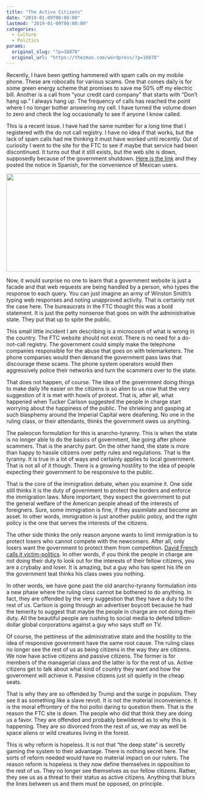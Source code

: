 ```yaml
---
title: "The Active Citizens"
date: "2019-01-09T00:00:00"
lastmod: "2019-01-09T00:00:00"
categories:
  - Culture
  - Politics
params:
  original_slug: "?p=16078"
  original_url: "https://thezman.com/wordpress/?p=16078"
---
```


Recently, I have been getting hammered with spam calls on my mobile
phone. These are robocalls for various scams. One that comes daily is
for some green energy scheme that promises to save me 50% off my
electric bill. Another is a call from “your credit card company” that
starts with “Don’t hang up.” I always hang up. The frequency of calls
has reached the point where I no longer bother answering my cell. I have
turned the volume down to zero and check the log occasionally to see if
anyone I know called.

This is a recent issue. I have had the same number for a long time that
I registered with the do not call registry. I have no idea if that
works, but the lack of spam calls had me thinking it must have worked
until recently. Out of curiosity I went to the site for the FTC to see
if maybe that service had been discontinued. It turns out that it still
exists, but the web site is down, supposedly because of the government
shutdown. [Here is the link](https://www.donotcall.gov/) and they posted
the notice in Spanish, for the convenience of Mexican users.

<img src="http://www.thezman.com/blogfiles/Capture.PNG"
class="alignnone size-full" decoding="async" width="619" height="257" />

Now, it would surprise no one to learn that a government website is just
a facade and that web requests are being handled by a person, who types
the response to each query. You can just imagine an army of Winston
Smith’s typing web responses and noting unapproved activity. That is
certainly not the case here. The bureaucrats in the FTC thought this was
a bold statement. It is just the petty nonsense that goes on with the
administrative state. They put that up to spite the public.

This small little incident I am describing is a microcosm of what is
wrong in the country. The FTC website should not exist. There is no need
for a do-not-call registry. The government could simply make the
telephone companies responsible for the abuse that goes on with
telemarketers. The phone companies would then demand the government pass
laws that discourage these scams. The phone system operators would then
aggressively police their networks and turn the scammers over to the
state.

That does not happen, of course. The idea of the government doing things
to make daily life easier on the citizens is so alien to us now that the
very suggestion of it is met with howls of protest. That is, after all,
what happened when Tucker Carlson suggested the people in charge start
worrying about the happiness of the public. The shrieking and gasping at
such blasphemy around the Imperial Capital were deafening. No one in the
ruling class, or their attendants, thinks the government owes us
anything.

The paleocon formulation for this is anarcho-tyranny. This is when the
state is no longer able to do the basics of government, like going after
phone scammers. That is the anarchy part. On the other hand, the state
is more than happy to hassle citizens over petty rules and regulations.
That is the tyranny. It is true in a lot of ways and certainly applies
to local government. That is not all of it though. There is a growing
hostility to the idea of people expecting their government to be
responsive to the public.

That is the core of the immigration debate, when you examine it. One
side still thinks it is the duty of government to protect the borders
and enforce the immigration laws. More important, they expect the
government to put the general welfare of the American people ahead of
the interests of foreigners. Sure, some immigration is fine, if they
assimilate and become an asset. In other words, immigration is just
another public policy, and the right policy is the one that serves the
interests of the citizens.

The other side thinks the only reason anyone wants to limit immigration
is to protect losers who cannot compete with the newcomers. After all,
only losers want the government to protect them from competition. [David
French calls it
victim-politics](https://www.nationalreview.com/2019/01/the-right-should-reject-tucker-carlsons-victimhood-populism/).
In other words, if you think the people in charge are not doing their
duty to look out for the interests of their fellow citizens, you are a
crybaby and loser. It is amazing, but a guy who has spent his life on
the government teat thinks his class owes you nothing.

In other words, we have gone past the old anarcho-tyranny formulation
into a new phase where the ruling class cannot be bothered to do
anything. In fact, they are offended by the very suggestion that they
have a duty to the rest of us. Carlson is going through an advertiser
boycott because he had the temerity to suggest that maybe the people in
charge are not doing their duty. All the beautiful people are rushing to
social media to defend billion-dollar global corporations against a guy
who says stuff on TV.

Of course, the pettiness of the administrative state and the hostility
to the idea of responsive government have the same root cause. The
ruling class no longer see the rest of us as being citizens in the way
they are citizens. We now have active citizens and passive citizens. The
former is for members of the managerial class and the latter is for the
rest of us. Active citizens get to talk about what kind of country they
want and how the government will achieve it. Passive citizens just sit
quietly in the cheap seats.

That is why they are so offended by Trump and the surge in populism.
They see it as something like a slave revolt. It is not the material
inconvenience. It is the moral effrontery of the hoi polloi daring to
question them. That is the reason the FTC site is down. The people who
did that think they are doing us a favor. They are offended and probably
bewildered as to why this is happening. They are so divorced from the
rest of us, we may as well be space aliens or wild creatures living in
the forest.

This is why reform is hopeless. It is not that “the deep state” is
secretly gaming the system to their advantage. There is nothing secret
here. The sorts of reform needed would have no material impact on our
rulers. The reason reform is hopeless is they now define themselves in
opposition to the rest of us. They no longer see themselves as our
fellow citizens. Rather, they see us as a threat to their status as
active citizens. Anything that blurs the lines between us and them must
be opposed, on principle.
